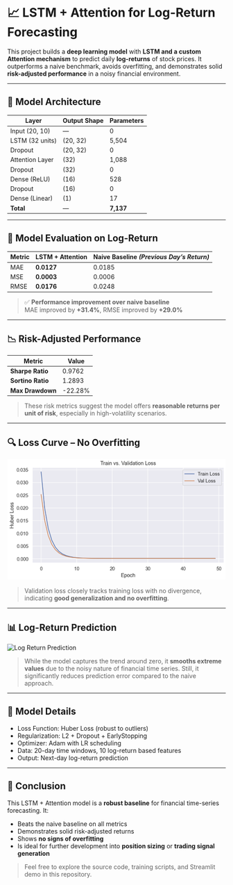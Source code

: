 
# 📈 LSTM + Attention for Log-Return Forecasting

This project builds a **deep learning model** with **LSTM and a custom Attention mechanism** to predict daily **log-returns** of stock prices. It outperforms a naive benchmark, avoids overfitting, and demonstrates solid **risk-adjusted performance** in a noisy financial environment.

---

## 🧠 Model Architecture

| Layer            | Output Shape   | Parameters |
|------------------|----------------|------------|
| Input (20, 10)   | —              | 0          |
| LSTM (32 units)  | (20, 32)       | 5,504      |
| Dropout          | (20, 32)       | 0          |
| Attention Layer  | (32)           | 1,088      |
| Dropout          | (32)           | 0          |
| Dense (ReLU)     | (16)           | 528        |
| Dropout          | (16)           | 0          |
| Dense (Linear)   | (1)            | 17         |
| **Total**        | —              | **7,137**  |

---

## 🧪 Model Evaluation on Log-Return

| Metric      | LSTM + Attention | Naive Baseline *(Previous Day’s Return)* |
|-------------|------------------|-------------------------------------------|
| MAE         | **0.0127**       | 0.0185                                    |
| MSE         | **0.0003**       | 0.0006                                    |
| RMSE        | **0.0176**       | 0.0248                                    |

> ✅ **Performance improvement over naive baseline**  
> MAE improved by **+31.4%**, RMSE improved by **+29.0%**

---

## 📉 Risk-Adjusted Performance

| Metric         | Value    |
|----------------|----------|
| **Sharpe Ratio**  | 0.9762   |
| **Sortino Ratio** | 1.2893   |
| **Max Drawdown**  | -22.28%  |

> These risk metrics suggest the model offers **reasonable returns per unit of risk**, especially in high-volatility scenarios.

---

## 🔍 Loss Curve – No Overfitting

![Train vs Val Loss](./train_vs_val_loss.png)

> Validation loss closely tracks training loss with no divergence, indicating **good generalization and no overfitting**.

---

## 📊 Log-Return Prediction

![Log Return Prediction](./log_return_prediction.png)

> While the model captures the trend around zero, it **smooths extreme values** due to the noisy nature of financial time series. Still, it significantly reduces prediction error compared to the naive approach.

---

## 💾 Model Details

- Loss Function: Huber Loss (robust to outliers)
- Regularization: L2 + Dropout + EarlyStopping
- Optimizer: Adam with LR scheduling
- Data: 20-day time windows, 10 log-return based features
- Output: Next-day log-return prediction

---

## 🧠 Conclusion

This LSTM + Attention model is a **robust baseline** for financial time-series forecasting. It:
- Beats the naive baseline on all metrics
- Demonstrates solid risk-adjusted returns
- Shows **no signs of overfitting**
- Is ideal for further development into **position sizing** or **trading signal generation**

> Feel free to explore the source code, training scripts, and Streamlit demo in this repository.
